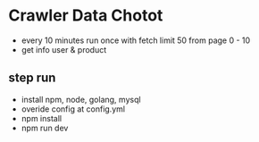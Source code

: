 # Crawler Data Chotot
 - every 10 minutes run once with fetch limit 50 from page 0 - 10
 - get info user & product
## step run
- install npm, node, golang, mysql
- overide config at config.yml
- npm install
- npm run dev